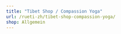 ```yaml
---
title: "Tibet Shop / Compassion Yoga"
url: /rueti-zh/tibet-shop-compassion-yoga/
shop: Allgemein
---
```

